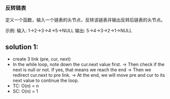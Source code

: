 ### 反转链表

定义一个函数，输入一个链表的头节点，反转该链表并输出反转后链表的头节点。

示例:
输入: 1->2->3->4->5->NULL
输出: 5->4->3->2->1->NULL

## solution 1:
- create 3 link (pre, cur, next)
- In the while loop, note down the cur.next value first. -> Then check if the next is null or not. If yes, that means we reach the end -> Then we redirect cur.next to pre link. -> At the end, we will move pre and cur to its next value to continue the loop.
- TC: O(n) = n
- SC: O(n) = 1